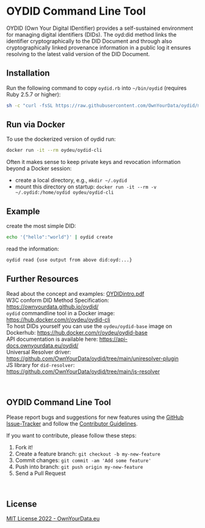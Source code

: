 # OYDID Command Line Tool

OYDID (Own Your Digital IDentifier) provides a self-sustained environment for managing digital identifiers (DIDs). The oyd:did method links the identifier cryptographically to the DID Document and through also cryptographically linked provenance information in a public log it ensures resolving to the latest valid version of the DID Document.

## Installation
Run the following command to copy `oydid.rb` into `~/bin/oydid` (requires Ruby 2.5.7 or higher):
```bash
sh -c "curl -fsSL https://raw.githubusercontent.com/OwnYourData/oydid/main/cli/install.sh | sh"
```

## Run via Docker
To use the dockerized version of oydid run:
```bash
docker run -it --rm oydeu/oydid-cli
```

Often it makes sense to keep private keys and revocation information beyond a Docker session:

* create a local directory, e.g., `mkdir ~/.oydid`
* mount this directory on startup: `docker run -it --rm -v ~/.oydid:/home/oydid oydeu/oydid-cli`


## Example
create the most simple DID:
```bash
echo '{"hello":"world"}' | oydid create
```

read the information:
```bash
oydid read {use output from above did:oyd:...}
```

## Further Resources
Read about the concept and examples: [OYDIDintro.pdf](https://github.com/OwnYourData/oydid/blob/main/docs/OYDIDintro.pdf)    
W3C conform DID Method Specification: https://ownyourdata.github.io/oydid/    
`oydid` commandline tool in a Docker image: https://hub.docker.com/r/oydeu/oydid-cli         
To host DIDs yourself you can use the `oydeu/oydid-base` image on Dockerhub: https://hub.docker.com/r/oydeu/oydid-base    
API documentation is available here: https://api-docs.ownyourdata.eu/oydid/    
Universal Resolver driver: https://github.com/OwnYourData/oydid/tree/main/uniresolver-plugin    
JS library for `did-resolver`: https://github.com/OwnYourData/oydid/tree/main/js-resolver    



&nbsp;    

## OYDID Command Line Tool

Please report bugs and suggestions for new features using the [GitHub Issue-Tracker](https://github.com/OwnYourData/oydid/issues) and follow the [Contributor Guidelines](https://github.com/twbs/ratchet/blob/master/CONTRIBUTING.md).

If you want to contribute, please follow these steps:

1. Fork it!
2. Create a feature branch: `git checkout -b my-new-feature`
3. Commit changes: `git commit -am 'Add some feature'`
4. Push into branch: `git push origin my-new-feature`
5. Send a Pull Request

&nbsp;    

## License

[MIT License 2022 - OwnYourData.eu](https://raw.githubusercontent.com/OwnYourData/oydid/main/LICENSE)

